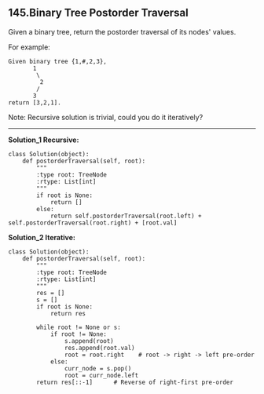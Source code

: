 ## 145.Binary Tree Postorder Traversal

Given a binary tree, return the postorder traversal of its nodes' values.

For example:

    Given binary tree {1,#,2,3},
           1
            \
             2
            /
           3
    return [3,2,1].

Note: Recursive solution is trivial, could you do it iteratively?

---

**Solution_1 Recursive:**

    class Solution(object):
        def postorderTraversal(self, root):
            """
            :type root: TreeNode
            :rtype: List[int]
            """
            if root is None:
                return []
            else:
                return self.postorderTraversal(root.left) + self.postorderTraversal(root.right) + [root.val]

**Solution_2 Iterative:**

    class Solution(object):
        def postorderTraversal(self, root):
            """
            :type root: TreeNode
            :rtype: List[int]
            """
            res = []
            s = []
            if root is None:
                return res

            while root != None or s:
                if root != None:
                    s.append(root)
                    res.append(root.val)
                    root = root.right    # root -> right -> left pre-order
                else:
                    curr_node = s.pop()
                    root = curr_node.left
            return res[::-1]      # Reverse of right-first pre-order

